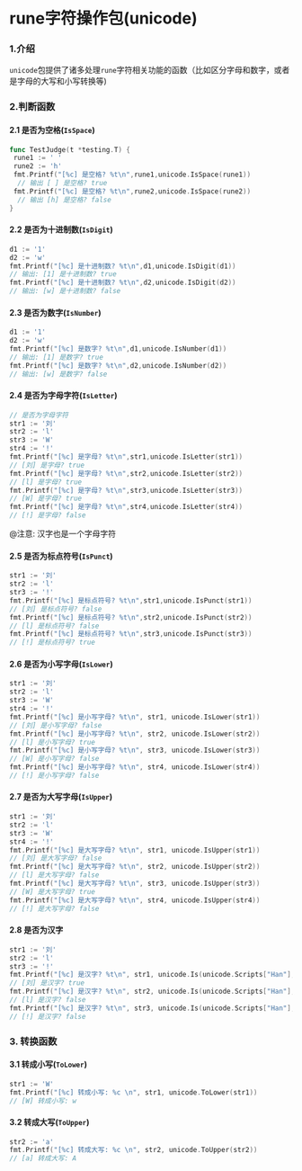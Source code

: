 # rune字符操作包(unicode)

### 1.介绍

`unicode`包提供了诸多处理`rune`字符相关功能的函数（比如区分字母和数字，或者是字母的大写和小写转换等)

### 2.判断函数

#### 2.1 是否为空格(`IsSpace`)

```go
func TestJudge(t *testing.T) {
 rune1 := ' '
 rune2 := 'h'
 fmt.Printf("[%c] 是空格? %t\n",rune1,unicode.IsSpace(rune1))
  // 输出 [ ] 是空格? true
 fmt.Printf("[%c] 是空格? %t\n",rune2,unicode.IsSpace(rune2))
  // 输出 [h] 是空格? false
}
```

#### 2.2 是否为十进制数(`IsDigit`)

```go
d1 := '1'
d2 := 'w'
fmt.Printf("[%c] 是十进制数? %t\n",d1,unicode.IsDigit(d1))
// 输出: [1] 是十进制数? true
fmt.Printf("[%c] 是十进制数? %t\n",d2,unicode.IsDigit(d2))
// 输出: [w] 是十进制数? false
```

#### 2.3 是否为数字(`IsNumber`)

```go
d1 := '1'
d2 := 'w'
fmt.Printf("[%c] 是数字? %t\n",d1,unicode.IsNumber(d1))
// 输出: [1] 是数字? true
fmt.Printf("[%c] 是数字? %t\n",d2,unicode.IsNumber(d2))
// 输出: [w] 是数字? false
```

#### 2.4 是否为字母字符(`IsLetter`)

```go
// 是否为字母字符
str1 := '刘'
str2 := 'l'
str3 := 'W'
str4 := '!'
fmt.Printf("[%c] 是字母? %t\n",str1,unicode.IsLetter(str1))
// [刘] 是字母? true
fmt.Printf("[%c] 是字母? %t\n",str2,unicode.IsLetter(str2))
// [l] 是字母? true
fmt.Printf("[%c] 是字母? %t\n",str3,unicode.IsLetter(str3))
// [W] 是字母? true
fmt.Printf("[%c] 是字母? %t\n",str4,unicode.IsLetter(str4))
// [!] 是字母? false
```

@注意: 汉字也是一个字母字符

#### 2.5 是否为标点符号(`IsPunct`)

```go
str1 := '刘'
str2 := 'l'
str3 := '!'
fmt.Printf("[%c] 是标点符号? %t\n",str1,unicode.IsPunct(str1))
// [刘] 是标点符号? false
fmt.Printf("[%c] 是标点符号? %t\n",str2,unicode.IsPunct(str2))
// [l] 是标点符号? false
fmt.Printf("[%c] 是标点符号? %t\n",str3,unicode.IsPunct(str3))
// [!] 是标点符号? true
```

#### 2.6 是否为小写字母(`IsLower`)

```go
str1 := '刘'
str2 := 'l'
str3 := 'W'
str4 := '!'
fmt.Printf("[%c] 是小写字母? %t\n", str1, unicode.IsLower(str1))
// [刘] 是小写字母? false
fmt.Printf("[%c] 是小写字母? %t\n", str2, unicode.IsLower(str2))
// [l] 是小写字母? true
fmt.Printf("[%c] 是小写字母? %t\n", str3, unicode.IsLower(str3))
// [W] 是小写字母? false
fmt.Printf("[%c] 是小写字母? %t\n", str4, unicode.IsLower(str4))
// [!] 是小写字母? false
```

#### 2.7  是否为大写字母(`IsUpper`)

```go
str1 := '刘'
str2 := 'l'
str3 := 'W'
str4 := '!'
fmt.Printf("[%c] 是大写字母? %t\n", str1, unicode.IsUpper(str1))
// [刘] 是大写字母? false
fmt.Printf("[%c] 是大写字母? %t\n", str2, unicode.IsUpper(str2))
// [l] 是大写字母? false
fmt.Printf("[%c] 是大写字母? %t\n", str3, unicode.IsUpper(str3))
// [W] 是大写字母? true
fmt.Printf("[%c] 是大写字母? %t\n", str4, unicode.IsUpper(str4))
// [!] 是大写字母? false
```

#### 2.8 是否为汉字

```go
str1 := '刘'
str2 := 'l'
str3 := '!'
fmt.Printf("[%c] 是汉字? %t\n", str1, unicode.Is(unicode.Scripts["Han"], str1))
// [刘] 是汉字? true
fmt.Printf("[%c] 是汉字? %t\n", str2, unicode.Is(unicode.Scripts["Han"], str2))
// [l] 是汉字? false
fmt.Printf("[%c] 是汉字? %t\n", str3, unicode.Is(unicode.Scripts["Han"], str3))
// [!] 是汉字? false
```

### 3. 转换函数

#### 3.1 转成小写(`ToLower`)

```go
str1 := 'W'
fmt.Printf("[%c] 转成小写: %c \n", str1, unicode.ToLower(str1))
// [W] 转成小写: w 
```

#### 3.2 转成大写(`ToUpper`)

```go
str2 := 'a'
fmt.Printf("[%c] 转成大写: %c \n", str2, unicode.ToUpper(str2))
// [a] 转成大写: A
```